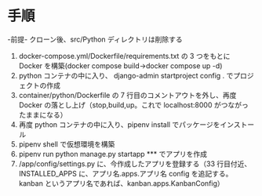 # 手順

-前提-
クローン後、src/Python ディレクトリは削除する

1. docker-compose.yml/Dockerfile/requirements.txt の 3 つをもとに Docker を構築(docker compose build→docker compose up -d)
2. python コンテナの中に入り、 django-admin startproject config . でプロジェクトの作成
3. container/python/Dockerfile の 7 行目のコメントアウトを外し、再度 Docker の落とし上げ（stop,build,up。これで localhost:8000 がつながったままになる）
4. 再度 python コンテナの中に入り、pipenv install でパッケージをインストール
5. pipenv shell で仮想環境を構築
6. pipenv run python manage.py startapp \*\*\* でアプリを作成
7. /app/config/settings.py に、今作成したアプリを登録する（33 行目付近、INSTALLED_APPS に、アプリ名.apps.アプリ名 config を追記する。kanban というアプリ名であれば、kanban.apps.KanbanConfig）
